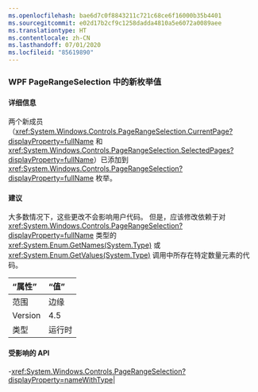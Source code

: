```yaml
---
ms.openlocfilehash: bae6d7c0f8843211c721c68ce6f16000b35b4401
ms.sourcegitcommit: e02d17b2cf9c1258dadda4810a5e6072a0089aee
ms.translationtype: HT
ms.contentlocale: zh-CN
ms.lasthandoff: 07/01/2020
ms.locfileid: "85619890"
---
```

### <a name="new-enum-values-in-wpfs-pagerangeselection"></a>WPF PageRangeSelection 中的新枚举值

#### <a name="details"></a>详细信息

两个新成员（<xref:System.Windows.Controls.PageRangeSelection.CurrentPage?displayProperty=fullName> 和 <xref:System.Windows.Controls.PageRangeSelection.SelectedPages?displayProperty=fullName>）已添加到 <xref:System.Windows.Controls.PageRangeSelection?displayProperty=fullName> 枚举。

#### <a name="suggestion"></a>建议

大多数情况下，这些更改不会影响用户代码。 但是，应该修改依赖于对 <xref:System.Windows.Controls.PageRangeSelection?displayProperty=fullName> 类型的 <xref:System.Enum.GetNames(System.Type)> 或 <xref:System.Enum.GetValues(System.Type)> 调用中所存在特定数量元素的代码。

| “属性”    | “值”       |
|:--------|:------------|
| 范围   |边缘|
|Version|4.5|
|类型|运行时

#### <a name="affected-apis"></a>受影响的 API

-<xref:System.Windows.Controls.PageRangeSelection?displayProperty=nameWithType></li></ul>|
